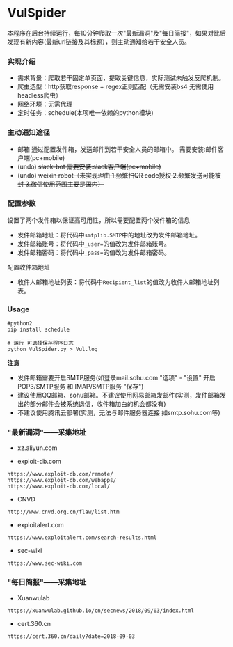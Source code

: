 # VulSpider

本程序在后台持续运行，每10分钟爬取一次"最新漏洞"及"每日简报"，如果对比后发现有新内容(最新url链接及其标题），则主动通知给若干安全人员。

### 实现介绍

* 需求背景：爬取若干固定单页面，提取关键信息，实际测试未触发反爬机制。
* 爬虫选型：http获取response + regex正则匹配（无需安装bs4 无需使用headless爬虫）
* 网络环境：无需代理
* 定时任务：schedule(本项唯一依赖的python模块)

### 主动通知途径

* 邮箱 通过配置发件箱，发送邮件到若干安全人员的邮箱中。 需要安装:邮件客户端(pc+mobile)
* (undo) ~~slack-bot 需要安装:slack客户端(pc+mobile)~~
* (undo) ~~weixin robot（未实现理由 1.频繁扫QR code授权 2.频繁发送可能被封 3.微信使用范围主要是国内）~~

### 配置参数

设置了两个发件箱以保证高可用性，所以需要配置两个发件箱的信息
* 发件邮箱地址：将代码中`smtplib.SMTP`中的地址改为发件邮箱地址。
* 发件邮箱账号：将代码中`_user=`的值改为发件邮箱账号。
* 发件邮箱密码：将代码中`_pass=`的值改为发件邮箱密码。

配置收件箱地址
* 收件人邮箱地址列表：将代码中`Recipient_list`的值改为收件人邮箱地址列表。

### Usage
```
#python2
pip install schedule

# 运行 可选择保存程序日志
python VulSpider.py > Vul.log
```

**注意**
* 发件邮箱需要开启SMTP服务(如登录mail.sohu.com "选项" - "设置" 开启 POP3/SMTP服务 和 IMAP/SMTP服务 "保存")
* 建议使用QQ邮箱、sohu邮箱。不建议使用网易邮箱发邮件(实测，发件邮箱发出的部分邮件会被系统退信，收件箱加白的机会都没有)
* 不建议使用腾讯云部署(实测，无法与邮件服务器连接 如smtp.sohu.com等)

### "最新漏洞"——采集地址

* xz.aliyun.com

* exploit-db.com
```
https://www.exploit-db.com/remote/
https://www.exploit-db.com/webapps/
https://www.exploit-db.com/local/
```

* CNVD
```
http://www.cnvd.org.cn/flaw/list.htm
```

* exploitalert.com
```
https://www.exploitalert.com/search-results.html
```

* sec-wiki
```
https://www.sec-wiki.com
```

### "每日简报"——采集地址

* Xuanwulab
```
https://xuanwulab.github.io/cn/secnews/2018/09/03/index.html
```

* cert.360.cn
```
https://cert.360.cn/daily?date=2018-09-03
```
